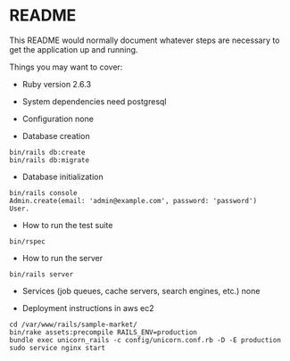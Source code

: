 # README

This README would normally document whatever steps are necessary to get the
application up and running.

Things you may want to cover:

* Ruby version
2.6.3

* System dependencies
need postgresql

* Configuration
none

* Database creation

```
bin/rails db:create
bin/rails db:migrate
```

* Database initialization
```
bin/rails console
Admin.create(email: 'admin@example.com', password: 'password')
User.
```

* How to run the test suite
```
bin/rspec
```

* How to run the server
```
bin/rails server
```

* Services (job queues, cache servers, search engines, etc.)
none

* Deployment instructions
in aws ec2
```
cd /var/www/rails/sample-market/
bin/rake assets:precompile RAILS_ENV=production
bundle exec unicorn_rails -c config/unicorn.conf.rb -D -E production
sudo service nginx start
```
